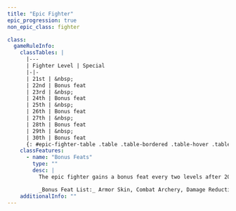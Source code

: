 ```yaml
---
title: "Epic Fighter"
epic_progression: true
non_epic_class: fighter

class:
  gameRuleInfo:
    classTables: |
      |---
      | Fighter Level | Special
      |-|-
      | 21st | &nbsp;
      | 22nd | Bonus feat
      | 23rd | &nbsp;
      | 24th | Bonus feat
      | 25th | &nbsp;
      | 26th | Bonus feat
      | 27th | &nbsp;
      | 28th | Bonus feat
      | 29th | &nbsp;
      | 30th | Bonus feat
      {: #epic-fighter-table .table .table-bordered .table-hover .table-striped data-caption="Table: The Epic Fighter" }
    classFeatures:
      - name: "Bonus Feats"
        type: ""
        desc: |
          The epic fighter gains a bonus feat every two levels after 20th. These bonus feats must be selected from the list below.

          _Bonus Feat List:_ Armor Skin, Combat Archery, Damage Reduction, Devastating Critical, Dire Charge, Distant Shot, Energy Resistance, Epic Endurance, Epic Leadership, Epic Prowess, Epic Toughness, Epic Weapon Focus, Epic Weapon Specialization, Exceptional Deflection, Improved Combat Reflexes, Improved Manyshot, Improved Stunning Fist, Improved Whirlwind Attack, Infinite Deflection, Instant Reload, Legendary Commander, Legendary Rider, Legendary Wrestler, Overwhelming Critical, Penetrate Damage Reduction, Perfect Two-Weapon Fighting, Reflect Arrows, Spellcasting Harrier, Storm of Throws, Superior Initiative, Swarm of Arrows, Two-Weapon Rend, Uncanny Accuracy. In addition to the feats on this list, the fighter may treat any feat designated as a fighter bonus feat, but not listed here, as being on his or her bonus feat list.
    additionalInfo: ""
---
```

